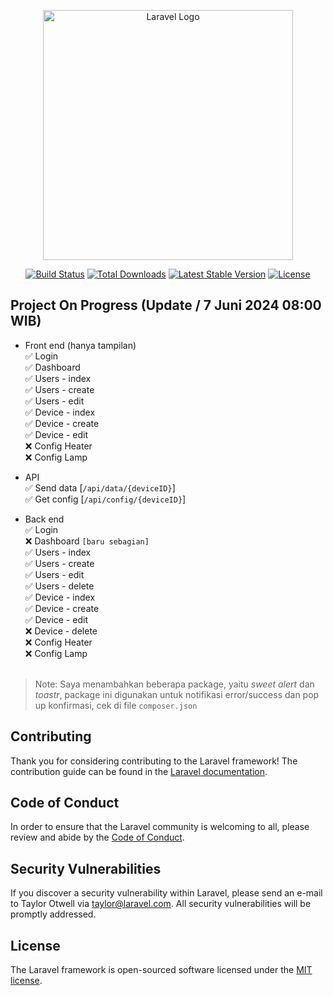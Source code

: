 <p align="center"><a href="https://laravel.com" target="_blank"><img src="https://raw.githubusercontent.com/laravel/art/master/logo-lockup/5%20SVG/2%20CMYK/1%20Full%20Color/laravel-logolockup-cmyk-red.svg" width="400" alt="Laravel Logo"></a></p>

<p align="center">
<a href="https://github.com/laravel/framework/actions"><img src="https://github.com/laravel/framework/workflows/tests/badge.svg" alt="Build Status"></a>
<a href="https://packagist.org/packages/laravel/framework"><img src="https://img.shields.io/packagist/dt/laravel/framework" alt="Total Downloads"></a>
<a href="https://packagist.org/packages/laravel/framework"><img src="https://img.shields.io/packagist/v/laravel/framework" alt="Latest Stable Version"></a>
<a href="https://packagist.org/packages/laravel/framework"><img src="https://img.shields.io/packagist/l/laravel/framework" alt="License"></a>
</p>

## Project On Progress (Update / 7 Juni 2024 08:00 WIB)
- Front end (hanya tampilan)<br>
✅ Login <br>
✅ Dashboard <br>
✅ Users - index <br>
✅ Users - create <br>
✅ Users - edit <br>
✅ Device - index <br>
✅ Device - create <br>
✅ Device - edit <br>
❌ Config Heater <br>
❌ Config Lamp <br>

- API <br>
✅ Send data [`/api/data/{deviceID}`]<br>
✅ Get config [`/api/config/{deviceID}`] <br>

- Back end <br>
✅ Login <br>
❌ Dashboard `[baru sebagian]`<br>
✅ Users - index <br>
✅ Users - create <br>
✅ Users - edit <br>
✅ Users - delete <br>
✅ Device - index <br>
✅ Device - create <br>
✅ Device - edit <br>
❌ Device - delete <br>
❌ Config Heater <br>
❌ Config Lamp <br><br>

> Note: Saya menambahkan beberapa package, yaitu *sweet alert* dan *toastr*, package ini digunakan untuk notifikasi error/success dan pop up konfirmasi, cek di file `composer.json`
## Contributing

Thank you for considering contributing to the Laravel framework! The contribution guide can be found in the [Laravel documentation](https://laravel.com/docs/contributions).

## Code of Conduct

In order to ensure that the Laravel community is welcoming to all, please review and abide by the [Code of Conduct](https://laravel.com/docs/contributions#code-of-conduct).

## Security Vulnerabilities

If you discover a security vulnerability within Laravel, please send an e-mail to Taylor Otwell via [taylor@laravel.com](mailto:taylor@laravel.com). All security vulnerabilities will be promptly addressed.

## License

The Laravel framework is open-sourced software licensed under the [MIT license](https://opensource.org/licenses/MIT).
